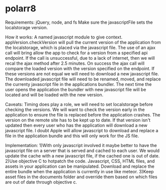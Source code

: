 # polarr8

Requirements: jQuery, node, and fs
Make sure the javascriptFile sets the localstorage version.

How it works: A named javascript module to give context. appVersion.checkVersion will pull the current version of the application from the localstorage, 
which is placed via the javascript file. The use of an ajax call will bring allow the app to check for a version from a specified api endpoint.
If the call is unsuccessful, due to a lack of internet, then we will recal the ajax method after 2.5 minutes. On success the ajax call will compare the loaded version
with the version specified on the endpoint. If these versions are not equal we will need to download a new javascript file. The downloaded
javascript file will need to be renamed, moved, and replace the currenty javascript file in the applications bundler. The next time the user
opens the application the bundler with new javascript file will be located and will be loaded with the new version.

Caveats: Timing does play a role, we will need to set localstorage before checking the versions. We will want to check the version early in the application
to ensure the file is replaced before the application crashes. The version on the remote site has to be kept up to date. If that version isn't updated
then every user who has the application will download a new javascript file. I doubt Apple will allow javascript to download and replace a file in the
application bundle and this will only work for the JS file. 

Implementation: 
1)With only javascript involved it maybe better to have the javascript file on a server that is served and cached to each user.
We would update the cache with a new javascript file, if the cached one is out of date.
2)Use objective C to hotpatch the code. Javascript, CSS, HTML files, and assets in your application can be manipulated. Download and replace the entire bundle
when the application is currently in use like meteor.
3)Keep asset files in the documents folder and override them based on which files are out of date through objective c. 
